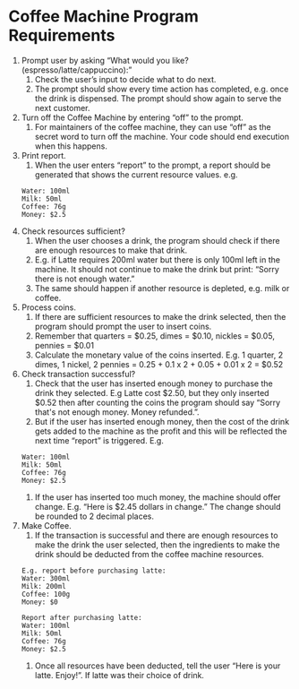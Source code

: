 # Coffee Machine Program Requirements
1. Prompt user by asking “What would you like? (espresso/latte/cappuccino):”
    1. Check the user’s input to decide what to do next.
    1. The prompt should show every time action has completed, e.g. once the drink is dispensed. The prompt should show again to serve the next customer.
1. Turn off the Coffee Machine by entering “off” to the prompt.
    1. For maintainers of the coffee machine, they can use “off” as the secret word to turn off the machine. Your code should end execution when this happens.
1. Print report.
    1. When the user enters “report” to the prompt, a report should be generated that shows the current resource values. e.g.
    ```
    Water: 100ml
    Milk: 50ml
    Coffee: 76g
    Money: $2.5
    ```
1. Check resources sufficient?
    1. When the user chooses a drink, the program should check if there are enough resources to make that drink.
    1. E.g. if Latte requires 200ml water but there is only 100ml left in the machine. It should not continue to make the drink but print: “Sorry there is not enough water.”
    1. The same should happen if another resource is depleted, e.g. milk or coffee.
1. Process coins.
    1. If there are sufficient resources to make the drink selected, then the program should prompt the user to insert coins.
    1. Remember that quarters = $0.25, dimes = $0.10, nickles = $0.05, pennies = $0.01
    1. Calculate the monetary value of the coins inserted. E.g. 1 quarter, 2 dimes, 1 nickel, 2 pennies = 0.25 + 0.1 x 2 + 0.05 + 0.01 x 2 = $0.52
1. Check transaction successful?
    1. Check that the user has inserted enough money to purchase the drink they selected. E.g Latte cost $2.50, but they only inserted $0.52 then after counting the coins the program should say “Sorry that's not enough money. Money refunded.”.
    1. But if the user has inserted enough money, then the cost of the drink gets added to the machine as the profit and this will be reflected the next time “report” is triggered. E.g.
    ```
    Water: 100ml
    Milk: 50ml
    Coffee: 76g
    Money: $2.5
    ```
    1. If the user has inserted too much money, the machine should offer change. E.g. “Here is $2.45 dollars in change.” The change should be rounded to 2 decimal places.
1. Make Coffee.
    1. If the transaction is successful and there are enough resources to make the drink the user selected, then the ingredients to make the drink should be deducted from the coffee machine resources. 
    ```
    E.g. report before purchasing latte:
    Water: 300ml
    Milk: 200ml
    Coffee: 100g
    Money: $0
    ```
    ```
    Report after purchasing latte:
    Water: 100ml
    Milk: 50ml
    Coffee: 76g
    Money: $2.5
    ```
    1. Once all resources have been deducted, tell the user “Here is your latte. Enjoy!”. If latte was their choice of drink.


